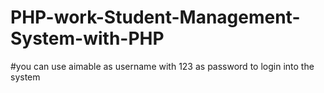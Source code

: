 # PHP-work-Student-Management-System-with-PHP
#you can use aimable as username with 123 as password to login into the system
